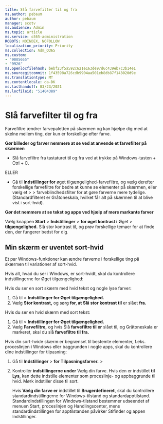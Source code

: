 ```yaml
---
title: Slå farvefilter til og fra
ms.author: pebaum
author: pebaum
manager: scotv
ms.audience: Admin
ms.topic: article
ms.service: o365-administration
ROBOTS: NOINDEX, NOFOLLOW
localization_priority: Priority
ms.collection: Adm_O365
ms.custom:
- "9005665"
- "9926"
ms.openlocfilehash: bebf23f5a592c621e163de97d6c439eb7c3b14e1
ms.sourcegitcommit: 1f43598a726cdb9904aa501eb8db87f143020d9e
ms.translationtype: MT
ms.contentlocale: da-DK
ms.lasthandoff: 03/23/2021
ms.locfileid: "51404389"
---
```

# <a name="turn-on-and-off-color-filter"></a>Slå farvefilter til og fra

Farvefiltre ændrer farvepaletten på skærmen og kan hjælpe dig med at skelne mellem ting, der kun er forskellige efter farve.

**Gør billeder og farver nemmere at se ved at anvende et farvefilter på skærmen**

- Slå farvefiltre fra tastaturet til og fra ved at trykke på Windows-tasten + Ctrl + C. 

ELLER

- Gå til **Indstillinger for** øget tilgængelighed-farvefiltre, og vælg derefter forskellige farvefiltre for bedre at kunne se elementer på skærmen, eller vælg et  >    >  farveblindhedsfilter for at gøre farverne mere tydelige.  (Standardfilteret er Gråtoneskala, hvilket får alt på skærmen til at blive vist i sort-hvid).

**Gør det nemmere at se tekst og apps ved hjælp af mere markante farver**  

Vælg knappen **Start** > **Indstillinger**  >  **for øget kontrast i** Øget  >  **tilgængelighed.** Slå stor kontrast til, og prøv forskellige temaer for at finde den, der fungerer bedst for dig.

## <a name="my-screen-is-unexpectedly-black-and-white"></a>Min skærm er uventet sort-hvid

Et par Windows-funktioner kan ændre farverne i forskellige ting på skærmen til variationer af sort-hvid.

Hvis alt, hvad du ser i Windows, er sort-hvidt, skal du kontrollere indstillingerne for Øget tilgængelighed:

Hvis du ser en sort skærm med hvid tekst og nogle lyse farver:  

1. Gå til  >  **Indstillinger for Øget tilgængelighed.**  
1. Vælg **Stor kontrast,** og sørg **for, at Slå stor kontrast til** er slået **fra.**

Hvis du ser en hvid skærm med sort tekst:  

1. Gå til  >  **Indstillinger for Øget tilgængelighed.**  
1. Vælg **Farvefiltre,** og hvis Slå  **farvefiltre til er** slået til, og Gråtoneskala er markeret, skal du slå **farvefiltre til fra.** 

Hvis din sort-hvide skærm er begrænset til bestemte elementer, f.eks. proceslinjen i Windows eller baggrunden i nogle apps, skal du kontrollere dine indstillinger for tilpasning:

1. Gå til **Indstillinger**  >  **for Tilpasningsfarver.**  >  

1. Kontrollér **indstillingerne under** Vælg din farve. Hvis den er indstillet **til Lys,** kan dette indstille elementer som proceslinje- og appbaggrunde til hvid. Mørk indstiller disse til sort.  

    Hvis **Vælg din farve er** indstillet til **Brugerdefineret,** skal du kontrollere standardindstillingerne for Windows-tilstand og standardapptilstand. Standardindstillingen for Windows-tilstand bestemmer udseendet af menuen Start, proceslinjen og Handlingscenter, mens standardindstillingen for apptilstanden påvirker Stifinder og appen Indstillinger.

